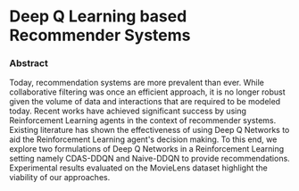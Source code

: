 # Deep Q Learning based Recommender Systems

### Abstract
Today, recommendation systems are more prevalent than ever. While collaborative filtering was once an efficient approach, it is no longer robust given the volume of data and interactions that are required to be modeled today. Recent works have achieved significant success by using Reinforcement Learning agents in the context of recommender systems. Existing literature has shown the effectiveness of using Deep Q Networks to aid the Reinforcement Learning agent's decision making. To this end, we explore two formulations of Deep Q Networks in a Reinforcement Learning setting namely CDAS-DDQN and Naive-DDQN to provide recommendations. Experimental results evaluated on the MovieLens dataset highlight the viability of our approaches.
